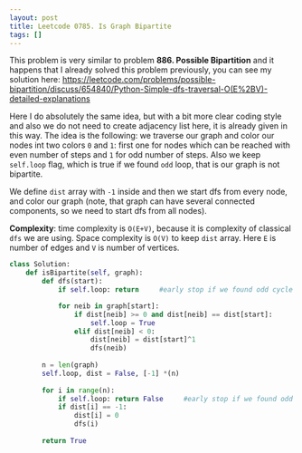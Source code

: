 ```yaml
---
layout: post
title: Leetcode 0785. Is Graph Bipartite
tags: []
---
```


This problem is very similar to problem **886. Possible Bipartition** and it happens that I already solved this problem previously, you can see my solution here: https://leetcode.com/problems/possible-bipartition/discuss/654840/Python-Simple-dfs-traversal-O(E%2BV)-detailed-explanations

Here I do absolutely the same idea, but with a bit more clear coding style and also we do not need to create adjacency list here, it is already given in this way. The idea is the following: we traverse our graph and color our nodes int two colors `0` and `1`: first one for nodes which can be reached with even number of steps and `1` for odd number of steps. Also we keep `self.loop` flag, which is true if we found `odd` loop, that is our graph is not bipartite. 

We define `dist` array with `-1` inside and then we start dfs from every node, and color our graph (note, that graph can have several connected components, so we need to start dfs from all nodes).

**Complexity**: time complexity is `O(E+V)`, because it is complexity of classical `dfs` we are using. Space complexity is `O(V)` to keep `dist` array. Here `E` is number of edges and `V` is number of vertices.


```python
class Solution:
    def isBipartite(self, graph):
        def dfs(start):
            if self.loop: return     #early stop if we found odd cycle

            for neib in graph[start]:
                if dist[neib] >= 0 and dist[neib] == dist[start]:
                    self.loop = True
                elif dist[neib] < 0:
                    dist[neib] = dist[start]^1
                    dfs(neib)
            
        n = len(graph) 
        self.loop, dist = False, [-1] *(n)
        
        for i in range(n):
            if self.loop: return False     #early stop if we found odd cycle
            if dist[i] == -1:
                dist[i] = 0
                dfs(i)
                
        return True
```
